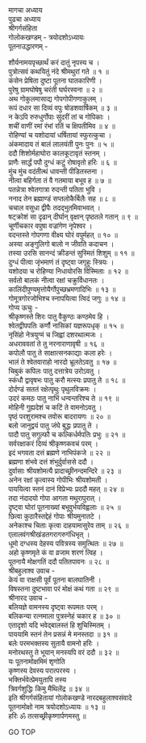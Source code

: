 मागचा अध्याय  
पुढचा अध्याय  
श्रीगर्गसंहिता  
गोलोकखण्डम् - त्रयोदशोऽध्यायः  
पूतनाउद्धारणम् -  
  
शौर्यनामयपृच्छार्थं करं दातुं नृपस्य च ।  
पुत्रोत्सवं कथयितुं नंदे श्रीमथुरां गते ॥ १ ॥  
कंसेन प्रेषिता दुष्टा पूतना घातकारिणी ।  
पुरेषु ग्रामघोषेषु चरंती घर्घरस्वना ॥ २ ॥  
अथ गोकुलमासाद्य गोपगोपीगणाकुलम् ।  
रूपं दधार सा दिव्यं वपुः षोडशवार्षिकम् ॥ ३ ॥  
न केऽपि रुरुधुर्गोपाः सुंदरीं तां च गोपिकाः ।  
शचीं वाणीं रमां रंभां रतिं च क्षिपतीमिव ॥ ४ ॥  
रोहिण्यां च यशोदायां धर्षितायां स्फुरत्कुचा ।  
अंकमादाय तं बालं लालयंती पुनः पुनः ॥ ५ ॥  
ददौ शिशोर्महाघोरा कालकूटावृतं स्तनम् ।  
प्राणैः सार्द्धं पपौ दुग्धं कटुं रोषावृतो हरिः ॥ ६ ॥  
मुंच मुंच वदंतीत्थं धावन्ती पीडितस्तना ।  
नीत्वा बहिर्गता तं वै गतमाया बभूव ह ॥ ७ ॥  
पतन्नेत्रा श्वेतगात्रा रुदन्ती पतिता भुवि ।  
ननाद तेन ब्रह्माण्डं सप्तलोकैर्बिलैः सह ॥ ८ ॥  
चचाल वसुधा द्वीपैः तदद्‌भुतमिवाभवत् ।  
षट्क्रोशं सा दृढान् दीर्घान् वृक्षान् पृष्ठतले गतान् ॥ ९ ॥  
चूर्णीचकार वपुषा वज्रांगेण नृपेश्वर ।  
वदन्तस्ते गोपगणा वीक्ष्य घोरं वपुर्महत् ॥ १० ॥  
अस्या अङ्गुलिगो बालो न जीवति कदाचन ।  
तस्या उरसि सानन्दं क्रीडन्तं सुस्मितं शिशुम् ॥ ११ ॥  
दुग्धं पीत्वा जृंभमाणं तं दृष्ट्वा जगृहुः स्त्रियः ।  
यशोदया च रोहिण्या निधायोरसि विस्मिताः ॥ १२ ॥  
सर्वतो बालकं नीत्वा रक्षां चक्रुर्विधानतः ।  
कालिंदीपुण्यमृत्तोयैर्गोपुच्छभ्रमणादिभिः ॥ १३ ॥  
गोमूत्रगोरजोभिश्च स्नापयित्वा त्विदं जगुः ॥ १४ ॥  
गोप्य ऊचुः -  
श्रीकृष्णस्ते शिरः पातु वैकुण्ठः कण्ठमेव हि ।  
श्वेतद्वीपपतिः कर्णौ नासिकां यज्ञरूपधृक् ॥ १५ ॥  
नृसिंहो नेत्रयुग्मं च जिह्वां दशरथात्मजः ।  
अधराववतां ते तु नरनाराणावृषी ॥ १६ ॥  
कपोलौ पातु ते साक्षात्सनकाद्याः कला हरेः ।  
भालं ते श्वेतवाराहो नारदो भ्रूलतेऽवतु ॥ १७ ॥  
चिबुकं कपिलः पातु दत्तात्रेय उरोऽवतु ।  
स्कंधौ द्वावृषभः पातु करौ मत्स्यः प्रपातु ते ॥ १८ ॥  
दोर्दण्डं सततं रक्षेत्पृथुः पृथुलविक्रमः ।  
उदरं कमठः पातु नाभिं धन्वन्तरिश्च ते ॥ १९ ॥  
मोहिनी गुह्यदेशं च कटिं ते वामनोऽवतु ।  
पृष्ठं परशुरामश्च तवोरू बादरायणः ॥ २० ॥  
बलो जानुद्वयं पातु जंघे बुद्धः प्रपातु ते ।  
पादौ पातु सगुल्फौ च कल्किर्धर्मपतिः प्रभुः ॥ २१ ॥  
सर्वरक्षाकरं दिव्यं श्रीकृष्णकवचं परम् ।  
इदं भगवता दत्तं ब्रह्मणे नाभिपंकजे ॥ २२ ॥  
ब्रह्मणा शंभवे दत्तं शंभुर्दुर्वाससे ददौ ।  
दुर्वासाः श्रीयशोमत्यै प्रादाच्छ्रीनन्दमन्दिरे ॥ २३ ॥  
अनेन रक्षां कृत्वास्य गोपीभिः श्रीयशोमती ।  
पाययित्वा स्तनं दानं विप्रेभ्यः प्रददौ महत् ॥ २४ ॥  
तदा नंदादयो गोपा आगता मथुरापुरात् ।  
दृष्ट्वा घोरां पूतनाख्यां बभूवुर्भयविह्वलाः ॥ २५ ॥  
छित्वा कुठारैस्तद्देहं गोपाः श्रीयमुनातटे ।  
अनेकाश्च चिताः कृत्वा दाहयामासुरेव ताम् ॥ २६ ॥  
एलालवंगश्रीखंडतगरागरुगंधिभृत् ।  
धूमो दग्धस्य देहस्य पवित्रस्य समुत्थितः ॥ २७ ॥  
अहो कृष्णमृते कं वा व्रजाम शरणं त्विह ।  
पूतनायै मोक्षगतिं ददौ पतितपावनः ॥ २८ ॥  
श्रीबहुलाश्व उवाच -  
केयं वा राक्षसी पूर्वं पूतना बालघातिनी ।  
विषस्तना दुष्टभावा परं मोक्षं कथं गता ॥ २९ ॥  
श्रीनारद उवाच -  
बलियज्ञे वामनस्य दृष्ट्वा रूपमतः परम् ।  
बलिकन्या रत्नमाला पुत्रस्नेहं चकार ह ॥ ३० ॥  
एतादृशो यदि भवेद्‌बालस्तं हि शुचिस्मितम् ।  
पाययामि स्तनं तेन प्रसन्नं मे मनस्तदा ॥ ३१ ॥  
बलेः परमभक्तस्य सुतायै वामनो हरिः ।  
मनोरथस्तु ते भूयान् मनस्यपि वरं ददौ ॥ ३२ ॥  
यः पूतनामोक्षमिमं शृणोति  
     कृष्णस्य देवस्य परात्परस्य ।  
भक्तिर्भवेत्प्रेमयुतापि तस्य  
     त्रिवर्गशुद्धिः किमु मैथिलेंद्र ॥ ३४ ॥  
इति श्रीगर्गसंहितायां गोलोकखण्डे नारदबहुलाश्वसंवादे  
पूतनामोक्षो नाम त्रयोदशोऽध्यायः ॥ १३ ॥  
हरिः ॐ तत्सच्छ्रीकृष्णार्पणमस्तु ॥  
  
GO TOP
